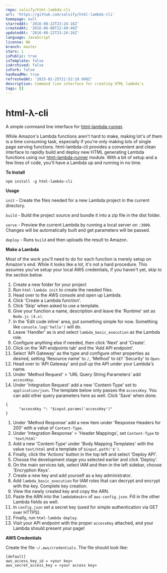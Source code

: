 ```yaml
---
repo: salsify/html-lambda-cli
url: 'https://github.com/salsify/html-lambda-cli'
homepage: null
starredAt: '2016-08-22T23:24:16Z'
createdAt: '2016-06-08T12:49:40Z'
updatedAt: '2016-08-22T23:24:16Z'
language: JavaScript
license: NA
branch: master
stars: 1
isPublic: true
isTemplate: false
isArchived: false
isFork: false
hasReadMe: true
refreshedAt: '2025-02-25T21:52:19.998Z'
description: Command line interface for creating HTML lambda's
tags: []
---
```


# html-**λ**-cli

A simple command line interface for [html-lambda-runner](https://github.com/salsify/html-lambda-runner).

While Amazon's Lambda functions aren't hard to make, making lot's of them is a time consuming task, especially if you're only making lots of single page serving functions. html-lambda-cli provides a convenient and clean interface to rapidly build and deploy new HTML generating Lambda functions using our [html-lambda-runner](https://github.com/salsify/html-lambda-runner) module. With a bit of setup and a few lines of code, you'll have a Lambda up and running in no time.

**To Install**

```npm install -g html-lambda-cli```

**Usage**

`init` - Create the files needed for a new Lambda project in the current directory.

`build` - Build the project source and bundle it into a zip file in the dist folder.

`serve` - Preview the current Lambda by running a local server on `:3000`. Changes will be automatically built and get parameters will be passed.

`deploy` - Runs `build` and then uploads the result to Amazon.

**Make a Lambda**

Most of the work you'll need to do for each function is merely setup on Amazon's end. While it looks like a lot, it's not a hard procedure. This assumes you've setup your local AWS credentials, if you haven't yet, skip to the section below.

1. Create a new folder for your project
1. Run `html-lambda init` to create the needed files.
1. Head over to the AWS console and open up Lambda.
1. Click 'Create a Lambda function'.
1. Click 'Skip' when asked to use a template.
1. Give your function a name, description and leave the 'Runtime' set as `Node.js (4.x)`.
1. In the 'Edit code inline' area, put something simple for now. Something like `console.log('hello')` will do.
1. Leave 'Handler' as is and select `lambda_basic_execution` as the Lambda role.
1. Configure anything else if needed, then click 'Next' and 'Create'.
1. Click on the 'API endpoints tab' and the 'Add API endpoint'.
1. Select 'API Gateway' as the type and configure other properties as desired, setting 'Resource name' to `/`, 'Method' to `GET` 'Security' to `Open`.
1. Head over to 'API Gateway' and pull up the API under your Lambda's name.
1. Under 'Method Request' > 'URL Query String Parameters' add `accessKey`.
1. Under 'Integration Request' add a new 'Content-Type' set to `application/json`. The template below only passes the `accessKey`. You can add other query parameters here as well. Click 'Save' when done.

  ```
  {
	    "accessKey ": "$input.params('accessKey')"
  }
  ```
1. Under 'Method Response' add a new item under 'Response Headers for 200' with a value of `Content-Type`.
1. Under 'Integration Response' > 'Header Mappings', set `Content-Type` to `'text/html'`
1. Add a new 'Content-Type' under 'Body Mapping Templates' with the value `text/html` and a template of `$input.path('$')`.
1. Finally, click the 'Actions' button in the top left and select 'Deploy API'.
1. Choose the development stage you selected earlier and click 'Deploy'.
1. On the main services tab, select IAM and then in the left sidebar, choose 'Encryption Keys'.
1. Create a new key and add yourself as a key administrator.
1. Add `lambda_basic_execution` for IAM roles that can decrypt and encrypt with the key. Complete key creation.
1. View the newly created key and copy the ARN.
1. Paste the ARN into the `lambdaKmsArn` of `aws-config.json`. Fill in the other Lambda fields as well.
1. In `config.json` set a secret key (used for simple authentication via GET over HTTPS).
1. Finally, run `html-lambda deploy`.
1. Visit your API endpoint with the proper `accessKey` attached, and your Lambda should present your page!

**AWS Credentials**

Create the file `~/.aws/credentials`. The file should look like:

```
[default]
aws_access_key_id = <your key>
aws_secret_access_key = <your access key>
```
